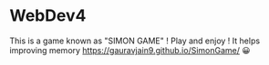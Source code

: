 # WebDev4
This is a game known as "SIMON GAME" !  Play and enjoy ! It helps improving memory 
https://gauravjain9.github.io/SimonGame/  😀
